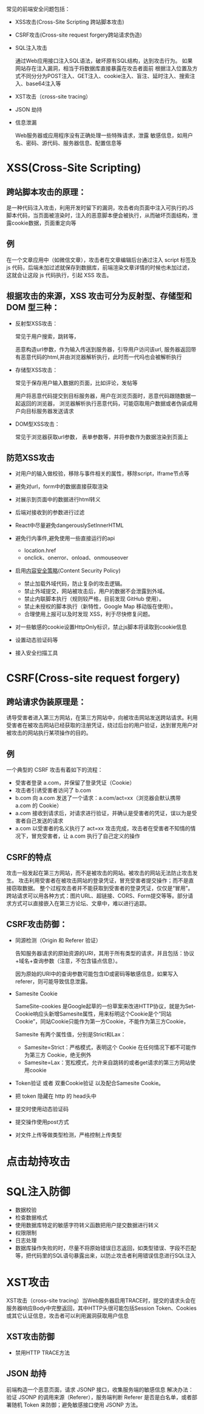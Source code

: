 常见的前端安全问题包括：
- XSS攻击(Cross-Site Scripting 跨站脚本攻击)
- CSRF攻击(Cross-site request forgery跨站请求伪造)
- SQL注入攻击
  
    通过Web应用接口注入SQL语法，破坏原有SQL结构，达到攻击行为。 如果网站存在注入漏洞，相当于将数据库直接暴露在攻击者面前 根据注入位置及方式不同分分为POST注入、GET注入、cookie注入、盲注、延时注入、搜索注入、base64注入等
- XST攻击（cross-site tracing）
- JSON 劫持
- 信息泄漏

    Web服务器或应用程序没有正确处理一些特殊请求，泄露 敏感信息，如用户名、密码、源代码、服务器信息、配置信息等

# XSS(Cross-Site Scripting)

## 跨站脚本攻击的原理：

是一种代码注入攻击，利用开发时留下的漏洞，攻击者向页面中注入可执行的JS脚本代码，当页面被渲染时，注入的恶意脚本便会被执行，从而破坏页面结构，泄露cookie数据，页面重定向等

## 例

在一个文章应用中（如微信文章），攻击者在文章编辑后台通过注入 script 标签及 js 代码，后端未加过滤就保存到数据库，前端渲染文章详情的时候也未加过滤，这就会让这段 js 代码执行，引起 XSS 攻击。

## 根据攻击的来源，XSS 攻击可分为反射型、存储型和 DOM 型三种：

- 反射型XSS攻击： 

    常见于用户搜索，跳转等， 
    
    恶意构造url参数，作为输入传送到服务器，引导用户访问该url, 服务器返回带有恶意代码的html,并由浏览器解析执行，此时而一代吗也会被解析执行

- 存储型XSS攻击：

    常见于保存用户输入数据的页面，比如评论，发帖等

    用户将恶意代码提交到目标服务器，用户在浏览页面时，恶意代码跟随数据一起返回的浏览器， 浏览器解析执行恶意代码，可能窃取用户数据或者伪装成用户向目标服务器发送请求

- DOM型XSS攻击：

    常见于浏览器获取url参数， 表单参数等，并将参数作为数据渲染到页面上

## 防范XSS攻击

- 对用户的输入做校验，移除与事件相关的属性，移除script，Iframe节点等
- 避免对url，form中的数据直接获取渲染
- 对展示到页面中的数据进行html转义
- 后端对接收到的参数进行过滤
- React中尽量避免dangerouslySetInnerHTML
- 避免行内事件,避免使用一些直接运行的api
  - location.href
  - onclick、onerror、onload、onmouseover
  
- 启用[内容安全策略](./csp.md)(Content Security Policy)
    - 禁止加载外域代码，防止复杂的攻击逻辑。
    - 禁止外域提交，网站被攻击后，用户的数据不会泄露到外域。
    - 禁止内联脚本执行（规则较严格，目前发现 GitHub 使用）。
    - 禁止未授权的脚本执行（新特性，Google Map 移动版在使用）。
    - 合理使用上报可以及时发现 XSS，利于尽快修复问题。

- 对一些敏感的cookie设置HttpOnly标识，禁止js脚本将读取到cookie信息
- 设置动态验证码等
- 接入安全扫描工具


# CSRF(Cross-site request forgery)

## 跨站请求伪装原理是：

诱导受害者进入第三方网站，在第三方网站中，向被攻击网站发送跨站请求。利用受害者在被攻击网站已经获取的注册凭证，绕过后台的用户验证，达到冒充用户对被攻击的网站执行某项操作的目的。

## 例
一个典型的 CSRF 攻击有着如下的流程：

- 受害者登录 a.com，并保留了登录凭证（Cookie）
- 攻击者引诱受害者访问了 b.com
- b.com 向 a.com 发送了一个请求：a.com/act=xx（浏览器会默认携带 a.com 的 Cookie）
- a.com 接收到请求后，对请求进行验证，并确认是受害者的凭证，误以为是受害者自己发送的请求
- a.com 以受害者的名义执行了 act=xx
攻击完成，攻击者在受害者不知情的情况下，冒充受害者，让 a.com 执行了自己定义的操作

## CSRF的特点
攻击一般发起在第三方网站，而不是被攻击的网站。被攻击的网站无法防止攻击发生。
攻击利用受害者在被攻击网站的登录凭证，冒充受害者提交操作；而不是直接窃取数据。
整个过程攻击者并不能获取到受害者的登录凭证，仅仅是“冒用”。
跨站请求可以用各种方式：图片URL、超链接、CORS、Form提交等等。部分请求方式可以直接嵌入在第三方论坛、文章中，难以进行追踪。

## CSRF攻击防御：

- 同源检测（Origin 和 Referer 验证）

    告知服务器请求的原始资源的URI，其用于所有类型的请求，并且包括：协议+域名+查询参数（注意，不包含锚点信息）。

    因为原始的URI中的查询参数可能包含ID或密码等敏感信息，如果写入referer，则可能导致信息泄露。

- Samesite Cookie
  
    SameSite-cookies 是Google起草的一份草案来改进HTTP协议，就是为Set-Cookie响应头新增Samesite属性，用来标明这个Cookie是个“同站 Cookie”，同站Cookie只能作为第一方Cookie，不能作为第三方Cookie，
    
    Samesite 有两个属性值，分别是Strict和Lax：

    - Samesite=Strict：严格模式，表明这个 Cookie 在任何情况下都不可能作为第三方 Cookie，绝无例外
    - Samesite=Lax：宽松模式，允许来自跳转的或者get请求的第三方网站使用cookie

- Token验证 或者 双重Cookie验证 以及配合Samesite Cookie。
- 把 token 隐藏在 http 的 head头中
- 提交时使用动态验证码
- 提交操作使用post方式
- 对文件上传等做类型检测，严格控制上传类型

# 点击劫持攻击

# SQL注入防御

- 数据校验
- 检查数据格式
- 使用数据库特定的敏感字符转义函数把用户提交数据进行转义
- 权限限制
- 日志处理
- 数据库操作失败的时，尽量不将原始错误日志返回，如类型错误、字段不匹配等，把代码里的SQL语句暴露出来，以防止攻击者利用错误信息进行SQL注入

# XST攻击
XST攻击（cross-site tracing）当Web服务器启用TRACE时，提交的请求头会在服务器响应Body中完整返回，其中HTTP头很可能包括Session Token、Cookies或其它认证信息，攻击者可以利用漏洞获取用户信息

## XST攻击防御

- 禁用HTTP TRACE方法

## JSON 劫持
前端构造一个恶意页面，请求 JSONP 接口，收集服务端的敏感信息
解决办法：验证 JSONP 的调用来源（Referer），服务端判断 Referer 是否是白名单，或者部署随机 Token 来防御；避免敏感接口使用 JSONP 方法。

